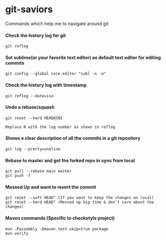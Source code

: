 # git-saviors
Commands which help me to navigate around git

#### Check the history log for git
```
git reflog
```

#### Set sublime(or your favorite text editor) as default text editor for editing commits
```
git config --global core.editor "subl -n -w"
```

#### Check the history log with timestamp
```
git reflog --date=iso
```

#### Undo a rebase/squash 
```
git reset --hard HEAD@{N}

Replace N with the log number as shown in reflog
```

#### Shows a clear description of all the commits in a git repository
```
git log --pretty=oneline
```

#### Rebase to master and get the forked repo in sync from local
```
git pull --rebase main master
git push -f
```

#### Messed Up and want to revert the commit
```
git reset --soft HEAD^ (If you want to keep the changes on local)
git reset --hard HEAD^ (Messed up big time & don't care about the changes)
```

#### Maven commands (Specific to checkstyle project)
```
mvn -Passembly -Dmaven.test.skip=true package
mvn verify
```
